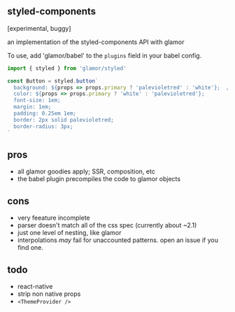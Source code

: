 styled-components
---

[experimental, buggy]

an implementation of the styled-components API with glamor 

To use, add 'glamor/babel' to the `plugins` field in your babel config. 

```jsx
import { styled } from 'glamor/styled'

const Button = styled.button`  
  background: ${props => props.primary ? 'palevioletred' : 'white'};  /* Adapt the colors based on primary prop */
  color: ${props => props.primary ? 'white' : 'palevioletred'};
  font-size: 1em;
  margin: 1em;
  padding: 0.25em 1em;
  border: 2px solid palevioletred;
  border-radius: 3px;
`

```

pros
---

- all glamor goodies apply; SSR, composition, etc 
- the babel plugin precompiles the code to glamor objects


cons 
--- 
- very feeature incomplete 
- parser doesn't match all of the css spec (currently about ~2.1)
- just one level of nesting, like glamor 
- interpolations *may* fail for unaccounted patterns. open an issue if you find one. 

todo 
---

- react-native
- strip non native props 
- `<ThemeProvider />`